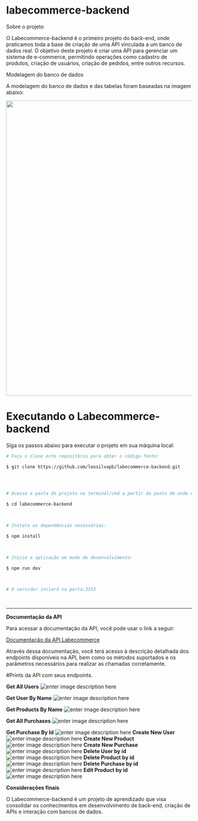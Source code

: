 
# labecommerce-backend

  

Sobre o projeto

O Labecommerce-backend é o primeiro projeto do back-end, onde praticamos toda a base de criação de uma API vinculada a um banco de dados real. O objetivo deste projeto é criar uma API para gerenciar um sistema de e-commerce, permitindo operações como cadastro de produtos, criação de usuários, criação de pedidos, entre outros recursos.

  

Modelagem do banco de dados

A modelagem do banco de dados e das tabelas foram baseadas na imagem abaixo:

  

<p  align="center">

<img  src="https://user-images.githubusercontent.com/29845719/241974620-b446bbb0-bc9c-42d9-be04-b9ce1d605bd4.png"  width="800" />

</p>

  
  

# Executando o Labecommerce-backend

Siga os passos abaixo para executar o projeto em sua máquina local:

  
```bash
# Faça o clone este repositório para obter o código-fonte:

$ git clone https://github.com/leosilvapb/labecommerce-backend.git

  
  

# Acesse a pasta do projeto no terminal/cmd a partir da pasta de onde o repositório foi clonado:

$ cd labecommerce-backend

  

# Instale as dependências necessárias:

$ npm install

  

# Inicie a aplicação em modo de desenvolvimento:

$ npm run dev

  

# O servidor inciará na porta:3333

  
```

---

**Documentação da API**

Para acessar a documentação da API, você pode usar o link a seguir:

[Documentação da API Labecommerce](https://documenter.getpostman.com/view/27682798/2s946bCFLy)
  

Através dessa documentação, você terá acesso à descrição detalhada dos endpoints disponíveis na API, bem como os métodos suportados e os parâmetros necessários para realizar as chamadas corretamente.

#Prints da API com seus endpoints.

**Get All Users**
![enter image description here](https://i.postimg.cc/Y2DrCvx6/Get-All-Users.png)

**Get User By Name**
![enter image description here](https://i.postimg.cc/MHHzYwzf/Get-User-By-Name.png)

**Get Products By Name**
![enter image description here](https://i.postimg.cc/2ytrct5c/Get-Products-By-Name.png)

**Get All Purchases**
![enter image description here](https://i.postimg.cc/3wjr89LN/Get-All-Purchases.png)

**Get Purchase By Id**
![enter image description here](https://i.postimg.cc/76xHf7cV/Get-Purchase-By-Id.png)
**Create New User**
![enter image description here](https://i.postimg.cc/vmwHwCtC/Create-New-User.png)
**Create New Product**
![enter image description here](https://i.postimg.cc/Y9bpg0Bw/Create-New-Product.png)
**Create New Purchase**
![enter image description here](https://i.postimg.cc/L8167mLz/Create-New-Purchase.png)
**Delete User by id**
![enter image description here](https://i.postimg.cc/Kc0z3qmg/Delete-User-by-id.png)
**Delete Product by id**
![enter image description here](https://i.postimg.cc/8cXz85Zb/Edit-Product-by-id.png)
**Delete Purchase by id**
![enter image description here](https://i.postimg.cc/VLTkDJrf/Delete-Purchase-by-id.png)
**Edit Product by id**
![enter image description here](https://i.postimg.cc/8cXz85Zb/Edit-Product-by-id.png)


**Considerações finais**

O Labecommerce-backend é um projeto de aprendizado que visa consolidar os conhecimentos em desenvolvimento de back-end, criação de APIs e interação com bancos de dados.
